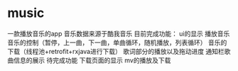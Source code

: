 # music
一款播放音乐的app  音乐数据来源于酷我音乐
目前完成功能：
ui的显示
播放音乐
音乐的控制（暂停，上一曲，下一曲，单曲循环，随机播放，列表循环）
音乐的下载（线程池+retrofit+rxjava进行下载）
歌词部分的播放以及拖动进度
通知栏歌曲信息的展示
待完成功能
下载页面的显示
mv的播放及下载
